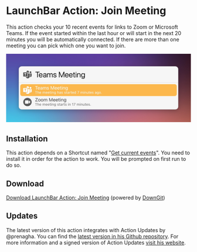 # LaunchBar Action: Join Meeting

This action checks your 10 recent events for links to Zoom or Microsoft Teams. If the event started within the last hour or will start in the next 20 minutes you will be automatically connected. If there are more than one meeting you can pick which one you want to join.

<img src="01.jpg" width="616"/>

## Installation 

This action depends on a Shortcut named "[Get current events](https://www.icloud.com/shortcuts/05f9af8ded344f579d36776bcf44bc3d)". You need to install it in order for the action to work. You will be prompted on first run to do so.

## Download
[Download LaunchBar Action: Join Meeting](https://minhaskamal.github.io/DownGit/#/home?url=https://github.com/Ptujec/LaunchBar/tree/master/Join-Meeting) (powered by [DownGit](https://github.com/MinhasKamal/DownGit))

## Updates

The latest version of this action integrates with Action Updates by @prenagha. You can find the [latest version in his Github repository](https://github.com/prenagha/launchbar). For more information and a signed version of Action Updates [visit his website](https://renaghan.com/launchbar/action-updates/).
